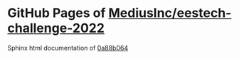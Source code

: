 GitHub Pages of [MediusInc/eestech-challenge-2022](https://github.com/MediusInc/eestech-challenge-2022.git)
===
Sphinx html documentation of [0a88b064](https://github.com/MediusInc/eestech-challenge-2022/tree/0a88b064f8bf10f4598f9c19f5c08e4b1d71d756)
